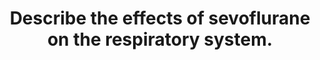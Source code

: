 ---
title: "Describe the effects of sevoflurane on the respiratory system."
entityType: SAQ
exam: PEX
college: ANZCA
year: 2018
sitting: B
question: 03
passRate: 49
EC_expectedDomains:
- "To pass, candidates needed to mention the dose-dependent nature of the effects on the respiratory rate, tidal volume, minute ventilation, PaO2 and PaCO2 response curves, and bronchodilation."
EC_extraCredit:
- "Additional marks were gained for more detail, upper airway effects, chemoreceptor effects, HPV, muscles of respiration, mucociliary clearance, and surfactant effects."
EC_errorsCommon:
- "Discussion of west zones, FRC, shunt, effect of surgery, other drugs, postural changes, washin and washout curves, cardiovascular effects, venous admixture, and detailed discussion of airway resistance didn’t attract marks."
---